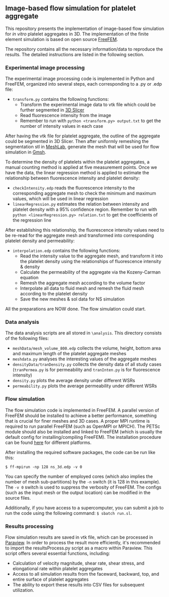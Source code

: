 ## Image-based flow simulation for platelet aggregate

This repository presents the implementation of image-based flow simulation for *in vitro* platelet aggregates in 3D. The implementation of the finite element simulation is based on open source [FreeFEM](https://freefem.org/).

The repository contains all the necessary information/data to reproduce the results. The detailed instructions are listed in the following section.

### Experimental image processing

The experimental image processing code is implemented in Python and FreeFEM, organized into several steps, each corresponding to a .py or .edp file:

* `transform.py` contains the following functions:
  - Transform the experimental image data to vtk file which could be further segmented in [3D Slicer](https://www.slicer.org/)  
  - Read fluorescence intensity from the image
  - Remember to run with `python <transform.py> output.txt` to get the number of intensity values in each case

After having the vtk file for platelet aggregate, the outline of the aggregate could be segmented in 3D Slicer. Then after uniformly remeshing the segmentation stl in [MeshLab](https://www.meshlab.net/), generate the mesh that will be used for flow simulation in [Gmsh](https://gmsh.info/). 

To determine the density of platelets within the platelet aggregates, a manual counting method is applied at five measurement points. Once we have the data, the linear regression method is applied to estimate the relationship between fluorescence intensity and platelet density:
* `checkIntensity.edp` reads the fluorescence intensity to the corresponding aggregate mesh to check the minimum and maximum values, which will be used in linear regression
* `linearRegression.py` estimates the relation between intensity and platelet density with a 95% confidence region. Remember to run with `python <linearRegression.py> relation.txt` to get the coefficients of the regression line

After establishing this relationship, the fluorescence intensity values need to be re-read for the aggregate mesh and transformed into corresponding platelet density and permeability:
* `interpolation.edp` contains the following functions:
  - Read the intensity value to the aggregate mesh, and transform it into the platelet density using the relationships of fluorescence intensity & density
  - Calculate the permeability of the aggregate via the Kozeny-Carman equation
  - Remesh the aggregate mesh according to the volume factor
  - Interpolate all data to fluid mesh and remesh the fluid mesh according to the platelet density
  - Save the new meshes & sol data for NS simulation

All the preparations are NOW done. The flow simulation could start.

### Data analysis

The data analysis scripts are all stored in `\analysis`. This directory consists of the following files:
* `meshData/mesh_volume_800.edp` collects the volume, height, bottom area and maximum length of the platelet aggregate meshes
* `meshdata.py` analyses the interesting values of the aggregate meshes
* `densityData/tranDensity.py` collects the density data of all study cases (`tranPermea.py` is for permeability and `tranInten.py` is for fluorescence intensity)
* `density.py` plots the average density under different WSRs
* `permeability.py` plots the average permeability under different WSRs

### Flow simulation
The flow simulation code is implemented in FreeFEM. A parallel version of FreeFEM should be installed to achieve a better performance, something that is crucial for finer meshes and 3D cases. A proper MPI runtime is required to run parallel FreeFEM (such as OpenMPI or MPICH). The PETSc module should also be installed and linked to FreeFEM (which is usually the default config for installing/compiling FreeFEM). The installation procedure can be found [here](https://doc.freefem.org/introduction/installation.html) for different platforms.

After installing the required software packages, the code can be run like this:

`$ ff-mpirun -np 128 ns_3d.edp -v 0`

You can specify the number of employed cores (which also implies the number of mesh sub-partitions) by the `-n` switch (it is 128 in this example). The `-v 0` switch is used to suppress the verbosity of FreeFEM. The configs (such as the input mesh or the output location) can be modified in the source files.

Additionally, if you have access to a supercomputer, you can submit a job to run the code using the following command: `$ sbatch run.sl`.

### Results processing
Flow simulation results are saved in vtk file, which can be processed in [Paraview](https://www.paraview.org/). In order to process the result more efficiently, it's recommended to import the resultsProcess.py script as a macro within Paraview. This script offers several essential functions, including:
- Calculation of velocity magnitude, shear rate, shear stress, and elongational rate within platelet aggregates
- Access to all simulation results from the faceward, backward, top, and entire surface of platelet aggregates
- The ability to export these results into CSV files for subsequent utilization.

